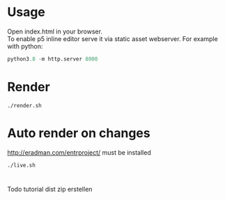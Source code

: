 # Usage

Open index.html in your browser. \
To enable p5 inline editor serve it via static asset webserver. For example with python:

```python
python3.8 -m http.server 8000
```

# Render

`./render.sh`

# Auto render on changes

http://eradman.com/entrproject/ must be installed

`./live.sh`

#
Todo tutorial dist zip erstellen
